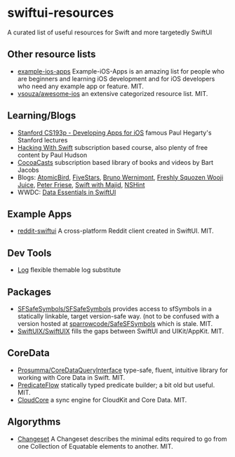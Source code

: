 # swiftui-resources
A curated list of useful resources for Swift and more targetedly SwiftUI

## Other resource lists

- [example-ios-apps](https://github.com/jogendra/example-ios-apps) Example-iOS-Apps is an amazing list for people who are beginners and learning iOS development and for iOS developers who need any example app or feature. MIT.
- [vsouza/awesome-ios](https://github.com/vsouza/awesome-ios) an extensive categorized resource list. MIT.

## Learning/Blogs

- [Stanford CS193p - Developing Apps for iOS](https://cs193p.sites.stanford.edu) famous Paul Hegarty's Stanford lectures
- [Hacking With Swift](https://www.hackingwithswift.com/plus) subscription based course, also plenty of free content by Paul Hudson
- [CocoaCasts](https://cocoacasts.com/library) subscription based library of books and videos by Bart Jacobs
- Blogs: [AtomicBird](https://atomicbird.com), [FiveStars](https://www.fivestars.blog), [Bruno Wernimont](http://brunowernimont.me), [Freshly Squozen Wooji Juice](https://www.wooji-juice.com/blog/), [Peter Friese](https://peterfriese.dev/posts/), [Swift with Majid](https://swiftwithmajid.com), [NSHint](https://nshint.io)
- WWDC: [Data Essentials in SwiftUI](https://developer.apple.com/wwdc20/10040)

## Example Apps

- [reddit-swiftui](https://github.com/carson-katri/reddit-swiftui) A cross-platform Reddit client created in SwiftUI. MIT.

## Dev Tools

- [Log](https://github.com/delba/Log) flexible themable log substitute

## Packages

- [SFSafeSymbols/SFSafeSymbols](https://github.com/SFSafeSymbols/SFSafeSymbols) provides access to sfSymbols in a statically linkable, target version-safe way. (not to be confused with a version hosted at [sparrowcode/SafeSFSymbols](https://github.com/sparrowcode/SafeSFSymbols) which is stale. MIT.
- [SwiftUIX/SwiftUIX](https://github.com/SwiftUIX/SwiftUIX) fills the gaps between SwiftUI and UIKit/AppKit. MIT.

## CoreData

- [Prosumma/CoreDataQueryInterface](https://github.com/prosumma/CoreDataQueryInterface) type-safe, fluent, intuitive library for working with Core Data in Swift. MIT.
- [PredicateFlow](https://github.com/andreadelfante/PredicateFlow) statically typed predicate builder; a bit old but useful. MIT.
- [CloudCore](https://github.com/deeje/CloudCore) a sync engine for CloudKit and Core Data. MIT.

## Algorythms

- [Changeset](https://github.com/osteslag/Changeset) A Changeset describes the minimal edits required to go from one Collection of Equatable elements to another. MIT.
